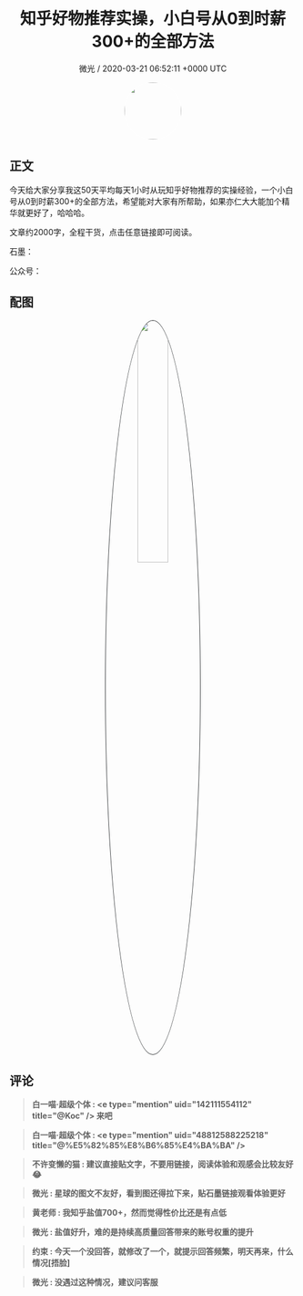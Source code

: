<h1 align="center">知乎好物推荐实操，小白号从0到时薪300&#43;的全部方法</h1>
<p align="center">
    <a>微光 / 2020-03-21 06:52:11 &#43;0000 UTC</a>
</p>

<div align="center">
    <img src="https://images.zsxq.com/FlfBIAlo8MlFjTpmeO_XsCHG-Xku?e=1590940799&amp;token=kIxbL07-8jAj8w1n4s9zv64FuZZNEATmlU_Vm6zD:ywmOZKJLxma5TFPf8Oa3CO9WUbA=" width="100" height="100" style="border:1px solid;border-radius:50%; color:#ffffff"/>
</div>

## 正文

<div>


今天给大家分享我这50天平均每天1小时从玩知乎好物推荐的实操经验，一个小白号从0到时薪300&#43;的全部方法，希望能对大家有所帮助，如果亦仁大大能加个精华就更好了，哈哈哈。

文章约2000字，全程干货，点击任意链接即可阅读。

石墨：


公众号：
</div>

## 配图
<div class="image" align="center">

<img src="https://images.zsxq.com/Fgk8gI4QpI2t8pqUwfuA5nce-km_?imageMogr2/auto-orient/thumbnail/800x/format/jpg/blur/1x0/quality/75&amp;e=1590940799&amp;token=kIxbL07-8jAj8w1n4s9zv64FuZZNEATmlU_Vm6zD:9owsfDmeDkZlJLtpuHjWIQ3N90M=" width="33%" height="33%" style="border:1px solid;border-radius:50%; color:#3c3f41"/>

</div>

## 评论

<div align="left">
<div>

<blockquote >
<span> <strong>白一喵·超级个体 : &lt;e type=&#34;mention&#34; uid=&#34;142111554112&#34; title=&#34;@Koc&#34; /&gt; 来吧 </strong></span>
</blockquote>

<blockquote >
<span> <strong>白一喵·超级个体 : &lt;e type=&#34;mention&#34; uid=&#34;48812588225218&#34; title=&#34;@%E5%82%85%E8%B6%85%E4%BA%BA&#34; /&gt; </strong></span>
</blockquote>

<blockquote >
<span> <strong>不许变懒的猫 : 建议直接贴文字，不要用链接，阅读体验和观感会比较友好😂 </strong></span>
</blockquote>

<blockquote >
<span> <strong>微光 : 星球的图文不友好，看到图还得拉下来，贴石墨链接观看体验更好 </strong></span>
</blockquote>

<blockquote >
<span> <strong>黄老师 : 我知乎盐值700&#43;，然而觉得性价比还是有点低 </strong></span>
</blockquote>

<blockquote >
<span> <strong>微光 : 盐值好升，难的是持续高质量回答带来的账号权重的提升 </strong></span>
</blockquote>

<blockquote >
<span> <strong>约束 : 今天一个没回答，就修改了一个，就提示回答频繁，明天再来，什么情况[捂脸] </strong></span>
</blockquote>

<blockquote >
<span> <strong>微光 : 没遇过这种情况，建议问客服 </strong></span>
</blockquote>

</div>
</div>